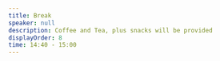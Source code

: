 ```yaml
---
title: Break
speaker: null
description: Coffee and Tea, plus snacks will be provided
displayOrder: 8
time: 14:40 - 15:00
---
```

